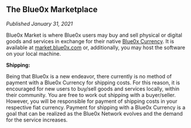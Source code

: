 ## **The Blue0x Marketplace** ##

_Published January 31, 2021_

Blue0x Market is where Blue0x users may buy and sell physical or digital goods and services in exchange for their native [Blue0x Currency](currencies.md).  It is available at [market.blue0x.com](https://market.blue0x.com) or, additionally, you may host the software on your local machine.  

**Shipping:**

Being that Blue0x is a new endeavor, there currently is no method of payment with a Blue0x Currency for shipping costs.  For this reason, it is encouraged for new users to buy/sell goods and services locally, within their community.  You are free to work out shipping with a buyer/seller.  However, you will be responsible for payment of shipping costs in your respective fiat currency.  Payment for shipping with a Blue0x Currency is a goal that can be realized as the Blue0x Network evolves and the demand for the service increases.

